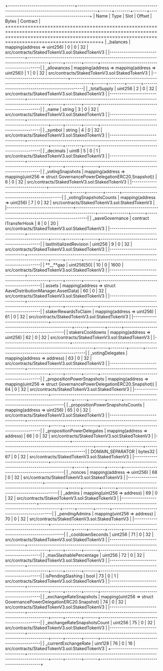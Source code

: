 +----------------------------------+----------------------------------------------------------------------------------------+------+--------+-------+-----------------------------------------------+
| Name | Type | Slot | Offset | Bytes | Contract |
+===================================================================================================================================================================================================+
| \_balances | mapping(address => uint256) | 0 | 0 | 32 | src/contracts/StakedTokenV3.sol:StakedTokenV3 |
|----------------------------------+----------------------------------------------------------------------------------------+------+--------+-------+-----------------------------------------------|
| \_allowances | mapping(address => mapping(address => uint256)) | 1 | 0 | 32 | src/contracts/StakedTokenV3.sol:StakedTokenV3 |
|----------------------------------+----------------------------------------------------------------------------------------+------+--------+-------+-----------------------------------------------|
| \_totalSupply | uint256 | 2 | 0 | 32 | src/contracts/StakedTokenV3.sol:StakedTokenV3 |
|----------------------------------+----------------------------------------------------------------------------------------+------+--------+-------+-----------------------------------------------|
| \_name | string | 3 | 0 | 32 | src/contracts/StakedTokenV3.sol:StakedTokenV3 |
|----------------------------------+----------------------------------------------------------------------------------------+------+--------+-------+-----------------------------------------------|
| \_symbol | string | 4 | 0 | 32 | src/contracts/StakedTokenV3.sol:StakedTokenV3 |
|----------------------------------+----------------------------------------------------------------------------------------+------+--------+-------+-----------------------------------------------|
| \_decimals | uint8 | 5 | 0 | 1 | src/contracts/StakedTokenV3.sol:StakedTokenV3 |
|----------------------------------+----------------------------------------------------------------------------------------+------+--------+-------+-----------------------------------------------|
| \_votingSnapshots | mapping(address => mapping(uint256 => struct GovernancePowerDelegationERC20.Snapshot)) | 6 | 0 | 32 | src/contracts/StakedTokenV3.sol:StakedTokenV3 |
|----------------------------------+----------------------------------------------------------------------------------------+------+--------+-------+-----------------------------------------------|
| \_votingSnapshotsCounts | mapping(address => uint256) | 7 | 0 | 32 | src/contracts/StakedTokenV3.sol:StakedTokenV3 |
|----------------------------------+----------------------------------------------------------------------------------------+------+--------+-------+-----------------------------------------------|
| \_aaveGovernance | contract ITransferHook | 8 | 0 | 20 | src/contracts/StakedTokenV3.sol:StakedTokenV3 |
|----------------------------------+----------------------------------------------------------------------------------------+------+--------+-------+-----------------------------------------------|
| lastInitializedRevision | uint256 | 9 | 0 | 32 | src/contracts/StakedTokenV3.sol:StakedTokenV3 |
|----------------------------------+----------------------------------------------------------------------------------------+------+--------+-------+-----------------------------------------------|
| **\_\_**gap | uint256[50] | 10 | 0 | 1600 | src/contracts/StakedTokenV3.sol:StakedTokenV3 |
|----------------------------------+----------------------------------------------------------------------------------------+------+--------+-------+-----------------------------------------------|
| assets | mapping(address => struct AaveDistributionManager.AssetData) | 60 | 0 | 32 | src/contracts/StakedTokenV3.sol:StakedTokenV3 |
|----------------------------------+----------------------------------------------------------------------------------------+------+--------+-------+-----------------------------------------------|
| stakerRewardsToClaim | mapping(address => uint256) | 61 | 0 | 32 | src/contracts/StakedTokenV3.sol:StakedTokenV3 |
|----------------------------------+----------------------------------------------------------------------------------------+------+--------+-------+-----------------------------------------------|
| stakersCooldowns | mapping(address => uint256) | 62 | 0 | 32 | src/contracts/StakedTokenV3.sol:StakedTokenV3 |
|----------------------------------+----------------------------------------------------------------------------------------+------+--------+-------+-----------------------------------------------|
| \_votingDelegates | mapping(address => address) | 63 | 0 | 32 | src/contracts/StakedTokenV3.sol:StakedTokenV3 |
|----------------------------------+----------------------------------------------------------------------------------------+------+--------+-------+-----------------------------------------------|
| \_propositionPowerSnapshots | mapping(address => mapping(uint256 => struct GovernancePowerDelegationERC20.Snapshot)) | 64 | 0 | 32 | src/contracts/StakedTokenV3.sol:StakedTokenV3 |
|----------------------------------+----------------------------------------------------------------------------------------+------+--------+-------+-----------------------------------------------|
| \_propositionPowerSnapshotsCounts | mapping(address => uint256) | 65 | 0 | 32 | src/contracts/StakedTokenV3.sol:StakedTokenV3 |
|----------------------------------+----------------------------------------------------------------------------------------+------+--------+-------+-----------------------------------------------|
| \_propositionPowerDelegates | mapping(address => address) | 66 | 0 | 32 | src/contracts/StakedTokenV3.sol:StakedTokenV3 |
|----------------------------------+----------------------------------------------------------------------------------------+------+--------+-------+-----------------------------------------------|
| DOMAIN_SEPARATOR | bytes32 | 67 | 0 | 32 | src/contracts/StakedTokenV3.sol:StakedTokenV3 |
|----------------------------------+----------------------------------------------------------------------------------------+------+--------+-------+-----------------------------------------------|
| \_nonces | mapping(address => uint256) | 68 | 0 | 32 | src/contracts/StakedTokenV3.sol:StakedTokenV3 |
|----------------------------------+----------------------------------------------------------------------------------------+------+--------+-------+-----------------------------------------------|
| \_admins | mapping(uint256 => address) | 69 | 0 | 32 | src/contracts/StakedTokenV3.sol:StakedTokenV3 |
|----------------------------------+----------------------------------------------------------------------------------------+------+--------+-------+-----------------------------------------------|
| \_pendingAdmins | mapping(uint256 => address) | 70 | 0 | 32 | src/contracts/StakedTokenV3.sol:StakedTokenV3 |
|----------------------------------+----------------------------------------------------------------------------------------+------+--------+-------+-----------------------------------------------|
| \_cooldownSeconds | uint256 | 71 | 0 | 32 | src/contracts/StakedTokenV3.sol:StakedTokenV3 |
|----------------------------------+----------------------------------------------------------------------------------------+------+--------+-------+-----------------------------------------------|
| \_maxSlashablePercentage | uint256 | 72 | 0 | 32 | src/contracts/StakedTokenV3.sol:StakedTokenV3 |
|----------------------------------+----------------------------------------------------------------------------------------+------+--------+-------+-----------------------------------------------|
| isPendingSlashing | bool | 73 | 0 | 1 | src/contracts/StakedTokenV3.sol:StakedTokenV3 |
|----------------------------------+----------------------------------------------------------------------------------------+------+--------+-------+-----------------------------------------------|
| \_exchangeRateSnapshots | mapping(uint256 => struct GovernancePowerDelegationERC20.Snapshot) | 74 | 0 | 32 | src/contracts/StakedTokenV3.sol:StakedTokenV3 |
|----------------------------------+----------------------------------------------------------------------------------------+------+--------+-------+-----------------------------------------------|
| \_exchangeRateSnapshotsCount | uint256 | 75 | 0 | 32 | src/contracts/StakedTokenV3.sol:StakedTokenV3 |
|----------------------------------+----------------------------------------------------------------------------------------+------+--------+-------+-----------------------------------------------|
| \_currentExchangeRate | uint128 | 76 | 0 | 16 | src/contracts/StakedTokenV3.sol:StakedTokenV3 |
+----------------------------------+----------------------------------------------------------------------------------------+------+--------+-------+-----------------------------------------------+
